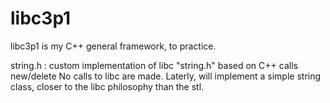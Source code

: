 # libc3p1

libc3p1 is my C++ general framework, to practice.

string.h : custom implementation of libc "string.h" based on C++ calls new/delete
No calls to libc are made.
Laterly, will implement a simple string class, closer to the libc philosophy than the stl.